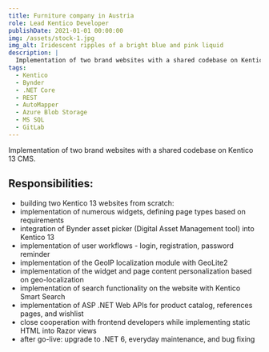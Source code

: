 ```yaml
---
title: Furniture company in Austria
role: Lead Kentico Developer
publishDate: 2021-01-01 00:00:00
img: /assets/stock-1.jpg
img_alt: Iridescent ripples of a bright blue and pink liquid
description: |
  Implementation of two brand websites with a shared codebase on Kentico 13 CMS.
tags:
  - Kentico
  - Bynder
  - .NET Core
  - REST
  - AutoMapper
  - Azure Blob Storage
  - MS SQL
  - GitLab
---
```


Implementation of two brand websites with a shared codebase on Kentico 13 CMS.

## Responsibilities:
* building two Kentico 13 websites from scratch:
* implementation of numerous widgets, defining page types based on requirements
* integration of Bynder asset picker (Digital Asset Management tool) into Kentico 13
* implementation of user workflows - login, registration, password reminder
* implementation of the GeoIP localization module with GeoLite2
* implementation of the widget and page content personalization based on geo-localization
* implementation of search functionality on the website with Kentico Smart Search
* implementation of ASP .NET Web APIs for product catalog, references pages, and wishlist
* close cooperation with frontend developers while implementing static HTML into Razor views
* after go-live: upgrade to .NET 6, everyday maintenance, and bug fixing
